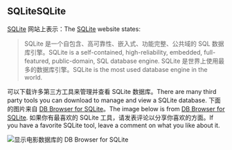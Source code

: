 ## <a name="sqlite"></a><span data-ttu-id="c5e92-101">SQLite</span><span class="sxs-lookup"><span data-stu-id="c5e92-101">SQLite</span></span>

<span data-ttu-id="c5e92-102">[SQLite](https://www.sqlite.org/) 网站上表示：</span><span class="sxs-lookup"><span data-stu-id="c5e92-102">The [SQLite](https://www.sqlite.org/) website states:</span></span>

> <span data-ttu-id="c5e92-103">SQLite 是一个自包含、高可靠性、嵌入式、功能完整、公共域的 SQL 数据库引擎。</span><span class="sxs-lookup"><span data-stu-id="c5e92-103">SQLite is a self-contained, high-reliability, embedded, full-featured, public-domain, SQL database engine.</span></span> <span data-ttu-id="c5e92-104">SQLite 是世界上使用最多的数据库引擎。</span><span class="sxs-lookup"><span data-stu-id="c5e92-104">SQLite is the most used database engine in the world.</span></span>

<span data-ttu-id="c5e92-105">可以下载许多第三方工具来管理并查看 SQLite 数据库。</span><span class="sxs-lookup"><span data-stu-id="c5e92-105">There are many third party tools you can download to manage and view a SQLite database.</span></span> <span data-ttu-id="c5e92-106">下面的图片来自 [DB Browser for SQLite](https://sqlitebrowser.org/)。</span><span class="sxs-lookup"><span data-stu-id="c5e92-106">The image below is from [DB Browser for SQLite](https://sqlitebrowser.org/).</span></span> <span data-ttu-id="c5e92-107">如果你有最喜欢的 SQLite 工具，请发表评论以分享你喜欢的方面。</span><span class="sxs-lookup"><span data-stu-id="c5e92-107">If you have a favorite SQLite tool, leave a comment on what you like about it.</span></span>

![显示电影数据库的 DB Browser for SQLite](~/tutorials/first-mvc-app-xplat/working-with-sql/_static/dbb.png)
